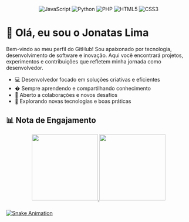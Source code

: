 


<p align="center">
	<img src="https://img.shields.io/badge/JavaScript-F7DF1E?style=for-the-badge&logo=javascript&logoColor=black" alt="JavaScript"/>
	<img src="https://img.shields.io/badge/Python-3776AB?style=for-the-badge&logo=python&logoColor=white" alt="Python"/>
	<img src="https://img.shields.io/badge/PHP-777BB4?style=for-the-badge&logo=php&logoColor=white" alt="PHP"/>
	<img src="https://img.shields.io/badge/HTML5-E34F26?style=for-the-badge&logo=html5&logoColor=white" alt="HTML5"/>
	<img src="https://img.shields.io/badge/CSS3-1572B6?style=for-the-badge&logo=css3&logoColor=white" alt="CSS3"/>
</p>

# 👋 Olá, eu sou o Jonatas Lima

Bem-vindo ao meu perfil do GitHub! Sou apaixonado por tecnologia, desenvolvimento de software e inovação. Aqui você encontrará projetos, experimentos e contribuições que refletem minha jornada como desenvolvedor.

- 💻 Desenvolvedor focado em soluções criativas e eficientes
- � Sempre aprendendo e compartilhando conhecimento
- 🤝 Aberto a colaborações e novos desafios
- 🌱 Explorando novas tecnologias e boas práticas



## 📊 Nota de Engajamento

<div align="center">
  <a href="https://github.com/JonatasPatrimonium">
  <img height="180em" src="https://github-readme-stats.vercel.app/api?username=jonataspatrimonium&show_icons=true&theme=dracula&include_all_commits=true&count_private=true"/>
  <img height="180em" src="https://github-readme-stats.vercel.app/api/top-langs/?username=jonataspatrimonium&layout=compact&langs_count=7&theme=dracula"/>
</div>

### 
![Snake Animation](https://github.com/JonatasPatrimonium/JonatasPatrimonium/blob/output/github-contribution-grid-snake-dark.svg)